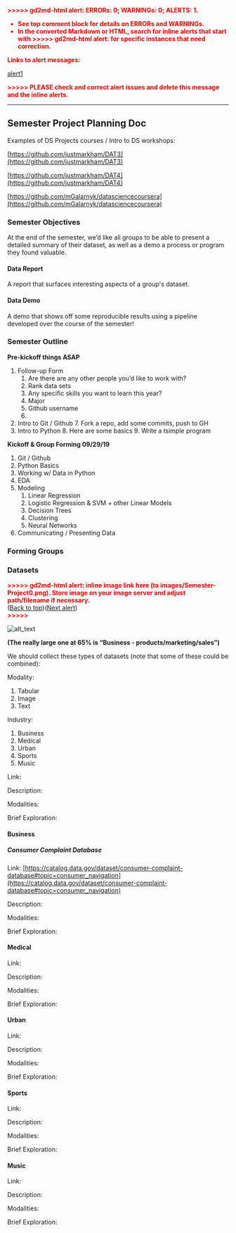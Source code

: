 <!----- Conversion time: 2.278 seconds.


Using this Markdown file:

1. Cut and paste this output into your source file.
2. See the notes and action items below regarding this conversion run.
3. Check the rendered output (headings, lists, code blocks, tables) for proper
   formatting and use a linkchecker before you publish this page.

Conversion notes:

* Docs to Markdown version 1.0β17
* Thu Sep 19 2019 01:35:28 GMT-0700 (PDT)
* Source doc: https://docs.google.com/a/rice.edu/open?id=1X699njlzX_qg_qOrgrPFtcZ2ejDkIKrQOiNyO8UqgkQ
* This document has images: check for >>>>>  gd2md-html alert:  inline image link in generated source and store images to your server.
----->


<p style="color: red; font-weight: bold">>>>>>  gd2md-html alert:  ERRORs: 0; WARNINGs: 0; ALERTS: 1.</p>
<ul style="color: red; font-weight: bold"><li>See top comment block for details on ERRORs and WARNINGs. <li>In the converted Markdown or HTML, search for inline alerts that start with >>>>>  gd2md-html alert:  for specific instances that need correction.</ul>

<p style="color: red; font-weight: bold">Links to alert messages:</p><a href="#gdcalert1">alert1</a>

<p style="color: red; font-weight: bold">>>>>> PLEASE check and correct alert issues and delete this message and the inline alerts.<hr></p>



## Semester Project Planning Doc

Examples of DS Projects courses / Intro to DS workshops:

[https://github.com/justmarkham/DAT3](https://github.com/justmarkham/DAT3)

[https://github.com/justmarkham/DAT4](https://github.com/justmarkham/DAT4)

[https://github.com/mGalarnyk/datasciencecoursera](https://github.com/mGalarnyk/datasciencecoursera)


### Semester Objectives

At the end of the semester, we’d like all groups to be able to present a detailed summary of their dataset, as well as a demo a process or program they found valuable.


#### Data Report

A report that surfaces interesting aspects of a group's dataset.


#### Data Demo

A demo that shows off some reproducible results using a pipeline developed over the course of the semester!


### Semester Outline

**Pre-kickoff things ASAP**



1. Follow-up Form
    1. Are there are any other people you’d like to work with?
    2. Rank data sets
    3. Any specific skills you want to learn this year?
    4. Major
    5. Github username
    6. 
2. Intro to Git / Github
    7. Fork a repo, add some commits, push to GH
3. Intro to Python
    8. Here are some basics
    9. Write a tsimple program

**Kickoff & Group Forming 09/29/19**



1. Git / Github
2. Python Basics
3. Working w/ Data in Python
4. EDA
5. Modeling
    1. Linear Regression
    2. Logistic Regression & SVM + other Linear Models
    3. Decision Trees
    4. Clustering
    5. Neural Networks
6. Communicating / Presenting Data


### Forming Groups


### Datasets



<p id="gdcalert1" ><span style="color: red; font-weight: bold">>>>>>  gd2md-html alert: inline image link here (to images/Semester-Project0.png). Store image on your image server and adjust path/filename if necessary. </span><br>(<a href="#">Back to top</a>)(<a href="#gdcalert2">Next alert</a>)<br><span style="color: red; font-weight: bold">>>>>> </span></p>


![alt_text](images/Semester-Project0.png "image_tooltip")


**(The really large one at 65% is “Business - products/marketing/sales”)**

We should collect these types of datasets (note that some of these could be combined):

Modality:



1. Tabular
2. Image
3. Text

Industry:



1. Business
2. Medical
3. Urban
4. Sports
5. Music

Link:

Description:

Modalities:

Brief Exploration:


#### Business


##### Consumer Complaint Database

Link: [https://catalog.data.gov/dataset/consumer-complaint-database#topic=consumer_navigation](https://catalog.data.gov/dataset/consumer-complaint-database#topic=consumer_navigation)

Description: 

Modalities:

Brief Exploration:


#### Medical

Link:

Description:

Modalities:

Brief Exploration:


#### Urban

Link:

Description:

Modalities:

Brief Exploration:


#### Sports

Link:

Description:

Modalities:

Brief Exploration:


#### Music

Link:

Description:

Modalities:

Brief Exploration:


<!-- Docs to Markdown version 1.0β17 -->
